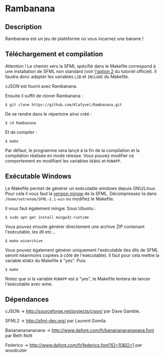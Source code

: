 Rambanana
=========

Description
-----------
Rambanana est un jeu de plateforme où vous incarnez une banane !

Téléchargement et compilation
-----------------------------

*Attention !*  Le chemin vers la SFML spécifié dans le Makefile correspond à une installation de SFML non standard (voir [l'option 2](http://sfml-dev.org/tutorials/2.1/start-linux-fr.php#installer-sfml) du tutoriel officiel). Il faudra donc adapter les variables `LIB` et `INCLUDE` du Makefile.

cJSON est fourni avec Rambanana.

Ensuite il suffit de cloner Rambanana :
```console
$ git clone https://github.com/Klafyvel/Rambanana.git
```

De se rendre dans le répertoire ainsi créé :
```console
$ cd Rambanana
```

Et de compiler :
```console
$ make
```

Par défaut, le programme sera lançé à la fin de la compilation et la compilation réalisée en mode release. Vous pouvez modifier ce comportement en modifiant les variables `DEBUG` et `RUNAPP`.

Exécutable Windows
------------------
Le Makefile permet de générer un exécutable windows depuis GNU/Linux.
Pour cela il vous faut la [version mingw](http://www.sfml-dev.org/download/sfml/2.1/index-fr.php) de la SFML. Décompressez-la dans `/home/votrenom/SFML-2.1-win` ou modifiez le Makefile. 

Il vous faut également mingw. Sous Ubuntu :
```console
$ sudo apt-get install mingw32-runtime
```
Vous pouvez ensuite générer directement une archive ZIP contenant l'exécutable, les dll etc...
```console
$ make winarchive
```

Vous pouvez également générer uniquement l'exécutable (les dlls de SFML seront néanmoins copiées à côté de l'exécutable). Il faut pour cela mettre la variable `WINEX` du Makefile à "yes". Puis:
```console
$ make
```
Notez que si la variable `RUNAPP` est à "yes", le Makefile tentera de lancer l'exécutable avec wine.

Dépendances
-----------
cJSON -> http://sourceforge.net/projects/cjson/ par Dave Gamble.

SFML2 -> http://sfml-dev.org/ par Laurent Gomila

Bananananananana -> http://www.dafont.com/fr/bananananananana.font par Beth Nott

Federico -> http://www.dafont.com/fr/federico.font?l[]=10&l[]=1 par woodcuter
